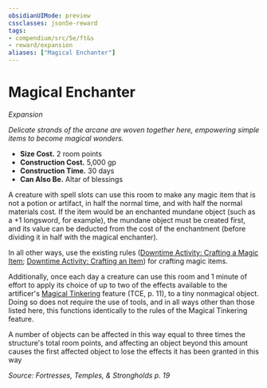 ```yaml
---
obsidianUIMode: preview
cssclasses: json5e-reward
tags:
- compendium/src/5e/ft&s
- reward/expansion
aliases: ["Magical Enchanter"]
---
```

# Magical Enchanter
*Expansion*  

*Delicate strands of the arcane are woven together here, empowering simple items to become magical wonders.*

- **Size Cost.** 2 room points  
- **Construction Cost.** 5,000 gp  
- **Construction Time.** 30 days  
- **Can Also Be.** Altar of blessings  

A creature with spell slots can use this room to make any magic item that is not a potion or artifact, in half the normal time, and with half the normal materials cost. If the item would be an enchanted mundane object (such as a +1 longsword, for example), the mundane object must be created first, and its value can be deducted from the cost of the enchantment (before dividing it in half with the magical enchanter).

In all other ways, use the existing rules ([Downtime Activity: Crafting a Magic Item](2-Mechanics/CLI/rules/variant-rules/downtime-activity-crafting-a-magic-item.md); [Downtime Activity: Crafting an Item](2-Mechanics/CLI/rules/variant-rules/downtime-activity-crafting-an-item-xge.md)) for crafting magic items.

Additionally, once each day a creature can use this room and 1 minute of effort to apply its choice of up to two of the effects available to the artificer's [Magical Tinkering](2-Mechanics/CLI/classes/artificer-tce.md#Magical%20Tinkering%20(Level%201)) feature (TCE, p. 11), to a tiny nonmagical object. Doing so does not require the use of tools, and in all ways other than those listed here, this functions identically to the rules of the Magical Tinkering feature.

A number of objects can be affected in this way equal to three times the structure's total room points, and affecting an object beyond this amount causes the first affected object to lose the effects it has been granted in this way

*Source: Fortresses, Temples, & Strongholds p. 19*